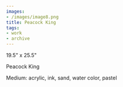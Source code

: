 ```yaml
---
images:
- /images/image8.png
title: Peacock King
tags:
- work
- archive
---
```

19.5" x 25.5"

Peacock King

Medium: acrylic, ink, sand, water color, pastel
